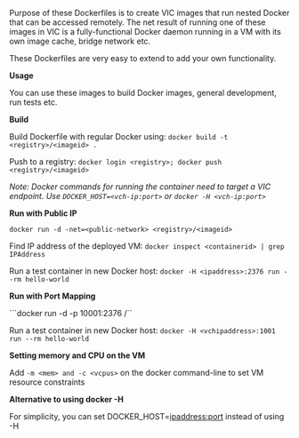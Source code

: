 Purpose of these Dockerfiles is to create VIC images that run nested Docker that can be accessed remotely. The net result of running one of these images in VIC is a fully-functional Docker daemon running in a VM with its own image cache, bridge network etc.

These Dockerfiles are very easy to extend to add your own functionality.

**Usage**

You can use these images to build Docker images, general development, run tests etc.

**Build**

Build Dockerfile with regular Docker using: 
```docker build -t <registry>/<imageid> .```

Push to a registry: 
```docker login <registry>; docker push <registry>/<imageid>```

*Note: Docker commands for running the container need to target a VIC endpoint. Use ```DOCKER_HOST=<vch-ip:port>``` or ```docker -H <vch-ip:port>```*

**Run with Public IP**

```docker run -d -net=<public-network> <registry>/<imageid>```

Find IP address of the deployed VM: ```docker inspect <containerid> | grep IPAddress```

Run a test container in new Docker host: ```docker -H <ipaddress>:2376 run --rm hello-world```

**Run with Port Mapping**

```docker run -d -p 10001:2376 <registry>/<imageid>``

Run a test container in new Docker host: 
```docker -H <vchipaddress>:1001 run --rm hello-world```

**Setting memory and CPU on the VM**

Add ```-m <mem> and -c <vcpus>``` on the docker command-line to set VM resource constraints

**Alternative to using docker -H**

For simplicity, you can set DOCKER_HOST=<ipaddress:port> instead of using -H

